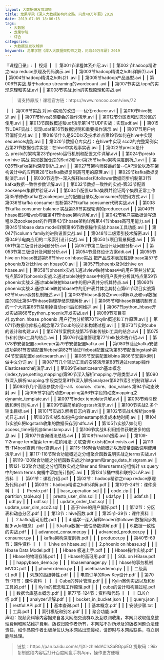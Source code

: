 ```yaml
---
layout: 大数据研发攻城狮
title: 龙果学院《深入大数据架构师之路，问鼎40万年薪》2019
date: 2019-07-09 18:06:13
tags:
  - 大数据
  - 龙果学院
  - 综合
categories:
  - 大数据研发攻城狮
keywords: 龙果学院《深入大数据架构师之路，问鼎40万年薪》2019
---
```

『课程目录』: 
┃  视频
┃  ┃  第001节课程体系介绍.avi
┃  ┃  第002节hadoop精讲之map reduce原理及代码演示.avi
┃  ┃  第003节hadoop精讲之hdfs详解(1).avi
┃  ┃  第004节hadoop精讲之hdfs(2) .avi
┃  ┃  第005节hadoop产品选型.avi
┃  ┃  第006节实战.基于hadoop streaming的wordcount .avi
┃  ┃  第007节实战.topn的实现原理和实战.avi
┃  ┃  第008节实战.join的实现原理和实战.avi
<!-- more --> 
<blockquote class="blockquote-center">
请支持原版！课程官方链：https://www.roncoo.com/view/72</blockquote>
</blockquote>
┃  ┃  第009节实战.对join实现的改进&mdash;&mdash;优化reducer.avi
┃  ┃  第010节hive概述.avi
┃  ┃  第011节hive必须要会的操作演示.avi
┃  ┃  第012节分区表和动态分区的使用.avi
┃  ┃  第013节函数概述和udf演示第14节UDF实战：实现udf.avi
┃  ┃  第015节UDAF实战：实现udaf第16节数据说明和重要操作演示.avi
┃  ┃  第017节用户内容偏好实战.avi
┃  ┃  第018节什么是SCD以及技术难点第19节如何在hive中实现sequence功能.avi
┃  ┃  第020节数据仓库实战：在hive中实现 scd2的完整案例实战第21节数据仓库实战：在hive中实现事实表.avi
┃  ┃  第022节presto是什么.presto的架构第23节presto运行机制和配置文件详解.avi
┃  ┃  第024节presto on hive 实战.实现数据仓库的Scd2和fact第25节kafka架构深度剖析_1.avi
┃  ┃  第026节kafka架构深度剖析_2.avi
┃  ┃  第027节架构师装逼必备--CAP理论以及在架构设计中的应用第28节kafka数据复制高可用的原理.avi
┃  ┃  第029节kafka数据复制演示.avi
┃  ┃  第030节选学--深入解释leader和follower数据同步机制第31节kafka数据一致性参数详解.avi
┃  ┃  第032节数据一致性的实战-第33节配置zookeeper集群并验证.avi
┃  ┃  第034节配置kafka集群并验证两个集群正常工作第35节修改kafka在zookeeper上的配置目录以及consumer的使用方式.avi
┃  ┃  第036节kafka consumer 剖析第37节kafka consumer代码实战.avi
┃  ┃  第038节kafka consumer balance 实战第39节实现轮询的producer.avi
┃  ┃  第040节hbase概述和web界面第41节hbase架构详解.avi
┃  ┃  第042节客户端数据读写流程以及zookeeper的作用第43节hbase架构详解第44节hbase高可用能力.avi
┃  ┃  第045节hbase data model详解第46节数据操作实战.hbase工具功能.avi
┃  ┃  第047节column family的进阶设置实战.avi
┃  ┃  第048节二级索引技术解密.avi
┃  ┃  第049节电商应用的二级索引设计实战.avi
┃  ┃  第050节项目背景概述.avi
┃  ┃  第051节第二版设计及问题分析.avi
┃  ┃  第052节第二版设计及问题分析.avi
┃  ┃  第053节第三版设计及问题分析.avi
┃  ┃  第054节最终设计方案ddi.avi
┃  ┃  第055节hive on hbase概述第56节hive on hbase实战.把产品成本表加载到hbase第57节phoenix及对比hive on hbase00.avi
┃  ┃  第057节phoenix及对比hive on hbase.avi
┃  ┃  第058节phoenix实战.1.通过view映射hbase中的用户表并分析其特点第59节phoenix实战.2.通过table映射hbase中的用户表并分析其特点第59节phoenix实战.2.通过table映射hbase中的用户表并分析其特点.avi
┃  ┃  第060节phoenix实战.3.通过table映射hbase中的用户表并体会其特点第61节项目实战第62节hbase事务机制概述.avi
┃  ┃  第063节hbase事务之mvcc详解以及和sql数据库的对比第64节hbase物理存储原理解析.avi
┃  ┃  第065节和hbase存储机制有关的一个大坑第66节禁用掉自动split后如何维护.avi
┃  ┃  第067节python_hbase开发实战第68节python_phoenix开发实战.avi
┃  ┃  第069节项目实战.python_hbase_phoenix_用户行为分析第70节kylin概述和工作原理.avi
┃  ┃  第071节数据仓库核心概念第72节cub的设计和构建过程.avi
┃  ┃  第073节实时cube的设计和构建.avi
┃  ┃  第074节案例实战第75节和传统bi工具的结合.avi
┃  ┃  第075节和传统bi工具的结合.avi
┃  ┃  第076节运维管理第77节elk技术栈介绍.avi
┃  ┃  第078节安装配置zookeeper第79节安装配置kafka.avi
┃  ┃  第080节验证kafka安装成功第81节安装配置filebeat第82节验证filebeat配置成功第83节配置logstash第84节安装配置elasticsearch.avi
┃  ┃  第085节安装配置kibina 第86节安装ik索引做中文分词.avi
┃  ┃  第087节几个辅助工具的安装演示第88节通过restapi操作Elasticsearch的演示.avi
┃  ┃  第089节elasticsearch基本概念(index,type,setting,mapping)第90节深入解析mapping.字段类型.avi
┃  ┃  第090节深入解析mapping.字段类型第91节深入解析analyzer第92节索引机制详解.avi
┃  ┃  第093节几个高级参数介绍--all、source、store、doc_values 第94节动态映射.avi
┃  ┃  第095节字段的动态mapping第96节字段的动态mapping之dynamic_template.avi
┃  ┃  第097节index template详解.avi
┃  ┃  第098节索引模版和索引别名.avi
┃  ┃  第099节最简单的logstash演示.avi
┃  ┃  第100节实战2.多个输出目标.avi
┃  ┃  第101节实战3.解析日志内容.avi
┃  ┃  第102节实战4.解析json格式日志.avi
┃  ┃  第103节实战5.如何把@timestamp修复成本地时间.avi
┃  ┃  第104节实战6.把logstash收集的数据保存到hdfs.avi
┃  ┃  第105节实战7.如何用access_time替代@timestamp.avi
┃  ┃  第106节实战8.利用插件获取更多的信息.avi
┃  ┃  第107节查询语法总结.avi
┃  ┃  第108节match搜索.avi
┃  ┃  第109-112range term搜索 terms进阶用法-关联查询 exists和not exists.avi
┃  ┃  第113节-114bool查询 filter查询.avi
┃  ┃  第115-116聚合功能概述以及度量函数说明使用演示.avi
┃  ┃  第117-118节聚合功能概述之分组聚合函数说明实战之terms实战.avi
┃  ┃  第119-120聚合功能之分组函数实战之histgram和range,data_histgram.avi
┃  ┃  第121-123聚合功能之分组函数实战之filter and filters terms分组统计 vs query中的term terms 向桶中添加统计指标.avi
┃  ┃  第124节桶中桶和联机OLAP.avi
┃  资料
┃  ┃  第01节：课程介绍.pdf
┃  ┃  第02节：hadoop精讲之map reduce原理及代码.pdf
┃  ┃  第03节：hadoop精讲之hdfs详解.pdf
┃  ┃  第10节-24节：课件资料
┃  ┃  ┃  Presto.pdf
┃  ┃  ┃  base_operation.sql
┃  ┃  ┃  code.zip
┃  ┃  ┃  partition_table.sql
┃  ┃  ┃  presto_user_dim.sql
┃  ┃  ┃  udaf.py
┃  ┃  ┃  udaf.sh
┃  ┃  ┃  udf.py
┃  ┃  ┃  udf.sql
┃  ┃  ┃  update_order_fact.sql
┃  ┃  ┃  update_user_dim_scd2.sql
┃  ┃  ┃  基于hive的用户偏好.pdf
┃  ┃  ┃  第12节：分区表和动态分区.pdf
┃  ┃  ┃  第13节：hive函数.pdf
┃  ┃  第25节-39节：课件资料
┃  ┃  ┃  2.kafka高可用性.pdf
┃  ┃  ┃  4.选学--深入解释leader和follower数据同步机制(hw,lof概念）.pdf
┃  ┃  ┃  5.kafka数据一致性参数详解.pdf
┃  ┃  ┃  6.数据一致性的实战.pdf
┃  ┃  ┃  advanced_consumer.py
┃  ┃  ┃  advanced_producer.py
┃  ┃  ┃  consumer.py
┃  ┃  ┃  kafka架构深度剖析.pdf
┃  ┃  ┃  producer.py
┃  ┃  第40节-69节：课件资料
┃  ┃  ┃  1.hive on hbase.sql
┃  ┃  ┃  2.phoenix on hbase.sql
┃  ┃  ┃  Hbase Data Model.pdf
┃  ┃  ┃  Hbase 极速上手.pdf
┃  ┃  ┃  Hbase操作实战.pdf
┃  ┃  ┃  Hbase的物理存储.pdf
┃  ┃  ┃  Hbase的高可用.pdf
┃  ┃  ┃  SQL  on  HBase.pdf
┃  ┃  ┃  happybase_demo.py
┃  ┃  ┃  hbasemanager.py
┃  ┃  ┃  hbase的事务机制MVCC.pdf
┃  ┃  ┃  phoenixdemo.py
┃  ┃  ┃  usehbasedemo.py
┃  ┃  ┃  二级索引.pdf
┃  ┃  ┃  列族的高级特性.pdf
┃  ┃  ┃  电商订单的Row Key设计.pdf
┃  ┃  第70节-76节：课件资料
┃  ┃  ┃  Cube的碎片管理.pdf
┃  ┃  ┃  Kylin案例实战以及和bi工具的.pdf
┃  ┃  ┃  Kylin的概念和工作原理.pdf
┃  ┃  ┃  cube的设计和构建过程.pdf
┃  ┃  ┃  数据仓库基本概念.pdf
┃  ┃  第77节-124节：资料和代码
┃  ┃  ┃  ELK介绍.pdf
┃  ┃  ┃  analyzer详解.pdf
┃  ┃  ┃  bucket_in_bucket.json
┃  ┃  ┃  query.json
┃  ┃  ┃  restful API.pdf
┃  ┃  ┃  基本查询.pdf
┃  ┃  ┃  基本概念.pdf
┃  ┃  ┃  安装步骤.txt
┃  ┃  ┃  工具.pdf
┃  ┃  ┃  索引模版和别名.pdf
┃  ┃  ┃  聚合功能.pdf
<div class="post-copyright">
    <div class="post-copyright__author">
      <span class="post-copyright-meta">声明：视频资料等内容据来自各大网络交流群以及互联网收集，本网只收取信息整理费用和网站维护费用，版权归原作者所有，本网站不对所涉及的版权问题负法律责任，如作品原作者出版单位认为本网站出现侵权，请即时与本网站联系，将立刻删除处理。 </span>
    </div>
</div>

<blockquote class="blockquote-center">
链接：https://pan.baidu.com/s/1jXl-zhleldACIsSaRGppEQ 
提取码：9iix 
复制这段内容后打开百度网盘手机App，操作更方便哦
</blockquote>

